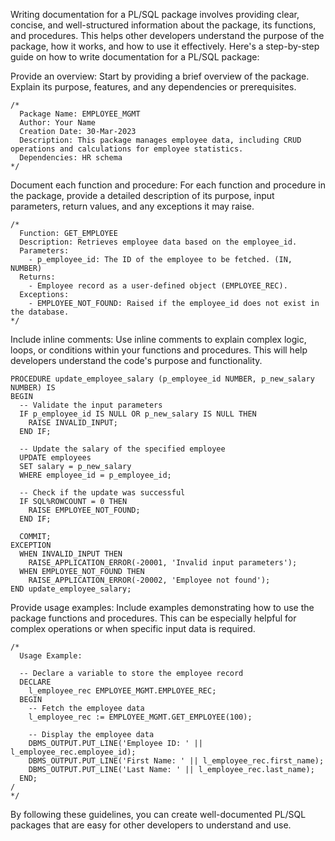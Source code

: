 Writing documentation for a PL/SQL package involves providing clear, concise, and well-structured information about the package, its functions, and procedures. This helps other developers understand the purpose of the package, how it works, and how to use it effectively. Here's a step-by-step guide on how to write documentation for a PL/SQL package:

Provide an overview:
Start by providing a brief overview of the package. Explain its purpose, features, and any dependencies or prerequisites.

```
/*
  Package Name: EMPLOYEE_MGMT
  Author: Your Name
  Creation Date: 30-Mar-2023
  Description: This package manages employee data, including CRUD operations and calculations for employee statistics.
  Dependencies: HR schema
*/
```
Document each function and procedure:
For each function and procedure in the package, provide a detailed description of its purpose, input parameters, return values, and any exceptions it may raise.

```
/*
  Function: GET_EMPLOYEE
  Description: Retrieves employee data based on the employee_id.
  Parameters:
    - p_employee_id: The ID of the employee to be fetched. (IN, NUMBER)
  Returns:
    - Employee record as a user-defined object (EMPLOYEE_REC).
  Exceptions:
    - EMPLOYEE_NOT_FOUND: Raised if the employee_id does not exist in the database.
*/
```
Include inline comments:
Use inline comments to explain complex logic, loops, or conditions within your functions and procedures. This will help developers understand the code's purpose and functionality.

```
PROCEDURE update_employee_salary (p_employee_id NUMBER, p_new_salary NUMBER) IS
BEGIN
  -- Validate the input parameters
  IF p_employee_id IS NULL OR p_new_salary IS NULL THEN
    RAISE INVALID_INPUT;
  END IF;

  -- Update the salary of the specified employee
  UPDATE employees
  SET salary = p_new_salary
  WHERE employee_id = p_employee_id;

  -- Check if the update was successful
  IF SQL%ROWCOUNT = 0 THEN
    RAISE EMPLOYEE_NOT_FOUND;
  END IF;

  COMMIT;
EXCEPTION
  WHEN INVALID_INPUT THEN
    RAISE_APPLICATION_ERROR(-20001, 'Invalid input parameters');
  WHEN EMPLOYEE_NOT_FOUND THEN
    RAISE_APPLICATION_ERROR(-20002, 'Employee not found');
END update_employee_salary;
```
Provide usage examples:
Include examples demonstrating how to use the package functions and procedures. This can be especially helpful for complex operations or when specific input data is required.

```
/*
  Usage Example:

  -- Declare a variable to store the employee record
  DECLARE
    l_employee_rec EMPLOYEE_MGMT.EMPLOYEE_REC;
  BEGIN
    -- Fetch the employee data
    l_employee_rec := EMPLOYEE_MGMT.GET_EMPLOYEE(100);

    -- Display the employee data
    DBMS_OUTPUT.PUT_LINE('Employee ID: ' || l_employee_rec.employee_id);
    DBMS_OUTPUT.PUT_LINE('First Name: ' || l_employee_rec.first_name);
    DBMS_OUTPUT.PUT_LINE('Last Name: ' || l_employee_rec.last_name);
  END;
/
*/
```
By following these guidelines, you can create well-documented PL/SQL packages that are easy for other developers to understand and use.